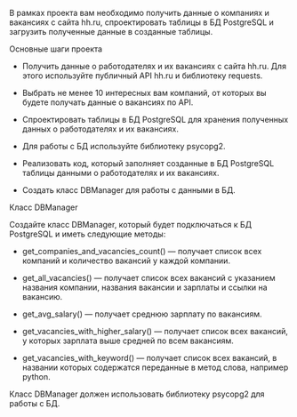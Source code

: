 В рамках проекта вам необходимо получить данные о компаниях и вакансиях с сайта hh.ru, спроектировать таблицы в 
БД PostgreSQL и загрузить полученные данные в созданные таблицы.

Основные шаги проекта

- Получить данные о работодателях и их вакансиях с сайта hh.ru. Для этого используйте публичный API hh.ru и библиотеку 
requests.

- Выбрать не менее 10 интересных вам компаний, от которых вы будете получать данные о вакансиях по API.

- Спроектировать таблицы в БД PostgreSQL для хранения полученных данных о работодателях и их вакансиях. 

- Для работы с БД используйте библиотеку psycopg2.

- Реализовать код, который заполняет созданные в БД PostgreSQL таблицы данными о работодателях и их вакансиях.

- Создать класс DBManager для работы с данными в БД.

Класс DBManager

Создайте класс DBManager, который будет подключаться к БД PostgreSQL и иметь следующие методы:
 
- get_companies_and_vacancies_count()
 — получает список всех компаний и количество вакансий у каждой компании.
 
- get_all_vacancies()
 — получает список всех вакансий с указанием названия компании, названия вакансии и зарплаты и ссылки на вакансию.
 
- get_avg_salary()
 — получает среднюю зарплату по вакансиям.
 
- get_vacancies_with_higher_salary()
 — получает список всех вакансий, у которых зарплата выше средней по всем вакансиям.
 
- get_vacancies_with_keyword()
 — получает список всех вакансий, в названии которых содержатся переданные в метод слова, например python.

Класс DBManager должен использовать библиотеку psycopg2 для работы с БД.
